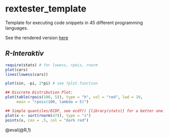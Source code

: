 <!--

author:   André Dietrich
email:    andre.dietrich@ovgu.de
version:  1.0.0
language: de_DE
narrator: Deutsch Female

script:   https://ajax.googleapis.com/ajax/libs/jquery/1.11.3/jquery.min.js

@NASM:        15
@C_sharp:      1
@CPP:          7
@clang_CPP:   27
@visual_CPP:  28
@clang_C:     26
@visual_C:    29
@LISP:        18
@D:           30
@F_sharp:      3
@GO:          20
@Haskell:     11
@Java:         4
@JavaScript:  17
@LUA:         14
@NodeJS:      23
@Octave:      25
@ObjectiveC:  10
@Pascal:       9
@Perl:        13
@PHP:          8
@Prolog:      19
@Python:       5
@Python3:     24
@R:           31
@Ruby:        12
@Scala:       21
@Scheme:      22
@SQL_server:  16
@MySQL:       33
@Oracle:      35
@PostgreSQL:  34
@TCL:         32
@BASIC:        2
@ClientSide:  36
@Swift:       37
@BASH:        38
@ADA:         39
@Erlang:      40
@Elixir:      41
@OCaml:       42
@Kotlin:      43
@Brainfuck:   44
@Fortran:     45

@eval
<script>
var result = null;
var error  = false;

$.ajax ({
    url: "https://crossorigin.me/http://rextester.com/rundotnet/api",
    type: "POST",
    async: false,
    data: { "LanguageChoice": "@0",
            "Program": `{X}`,
            "Input": "",
            "CompilerArgs" : ""}
    }).done(function(data) {
        if (data.Errors == null) {
            result = data.Result;

            $('#Files').empty();

            if (data.Files != null) {
                for (var key in data.Files)
                {
                    var img_div = $(document.createElement('div'));
                    var img = $(document.createElement('img'));

                    img.attr('src', "data:image/png;base64," + data.Files[key]).height(600).width(700);

                    img.appendTo(img_div);
                    img_div.appendTo($('#Files@1'));
                }
            }
        } else {
            error  = true;
            result = data.Errors;
        }
    }).fail(function(data, err) {
        error = true;
        result = JSON.stringify(err);
    });

if (error)
    throw {message: result};
else
    result;
</script>

<div id="Files@1"> </div>
@end

-->

# rextester_template
Template for executing code snippets in 45 different programming languages.

See the rendered version [here](https://liascript.github.io/?https://raw.githubusercontent.com/liaScript/rextester_template/master/README.md)

## *R-Interaktiv*

```R
require(stats) # for lowess, rpois, rnorm
plot(cars)
lines(lowess(cars))

plot(sin, -pi, 2*pi) # see ?plot.function

## Discrete Distribution Plot:
plot(table(rpois(100, 5)), type = "h", col = "red", lwd = 10,
     main = "rpois(100, lambda = 5)")

## Simple quantiles/ECDF, see ecdf() {library(stats)} for a better one:
plot(x <- sort(rnorm(47)), type = "s")
points(x, cex = .5, col = "dark red")
```
@eval(@R,1)
